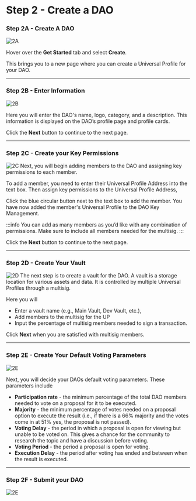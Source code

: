 # Step 2 - Create a DAO

### Step 2A - Create A DAO
![2A](./img/step-02-create-dao/Create-A-DAO-Page-00.PNG)

Hover over the **Get Started** tab and select **Create**.

This brings you to a new page where you can create a Universal Profile for your DAO.

---

### Step 2B - Enter Information
![2B](./img/step-02-create-dao/Create-A-DAO-Page-01.PNG)

Here you will enter the DAO's name, logo, category, and a description. This information is displayed on the DAO’s profile page and profile cards.

Click the **Next** button to continue to the next page.

---

### Step 2C - Create your Key Permissions
![2C](./img/step-02-create-dao/Create-A-DAO-Page-02.PNG)
Next, you will begin adding members to the DAO and assigning key permissions to each member. 

To add a member, you need to enter their Universal Profile Address into the text box. Then assign key permissions to the Universal Profile Address, 

Click the blue circular button next to the text box to add the member. You have now added the member's Universal Profile to the DAO Key Management. 

:::info
You can add as many members as you’d like with any combination of permissions. Make sure to include all members needed for the multisig. 
:::

Click the **Next** button to continue to the next page.

---

### Step 2D - Create Your Vault
![2D](./img/step-02-create-dao/Create-A-DAO-Page-03.PNG)
The next step is to create a vault for the DAO. A vault is a storage location for various assets and data. It is controlled by multiple Universal Profiles through a multisig.

Here you will 
* Enter a vault name (e.g., Main Vault, Dev Vault, etc.), 
* Add members to the multisig for the UP
* Input the percentage of multisig members needed to sign a transaction. 

Click **Next** when you are satisfied with multisig members.

---

### Step 2E - Create Your Default Voting Parameters
![2E](./img/step-02-create-dao/Create-A-DAO-Page-04.PNG)

Next, you will decide your DAOs default voting parameters. These parameters include

- **Participation rate** - the minimum percentage of the total DAO members needed to vote on a proposal for it to be executed.
- **Majority** - the minimum percentage of votes needed on a proposal option to execute the result (i.e., if there is a 66% majority and the votes come in at 51% yes, the proposal is not passed).
- **Voting Delay** - the period in which a proposal is open for viewing but unable to be voted on. This gives a chance for the community to research the topic and have a discussion before voting.
- **Voting Period** - the period a proposal is open for voting.
- **Execution Delay** - the period after voting has ended and between when the result is executed. 

---

### Step 2F - Submit your DAO
![2E](./img/step-02-create-dao/Create-A-DAO-Page-05.PNG)